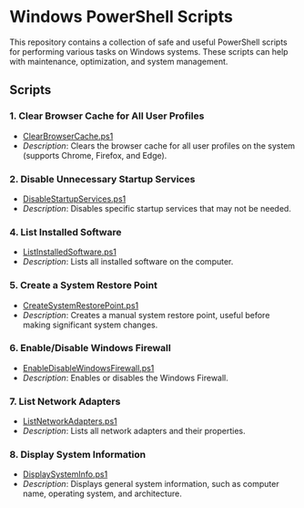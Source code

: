 # Windows PowerShell Scripts

This repository contains a collection of safe and useful PowerShell scripts for performing various tasks on Windows systems. These scripts can help with maintenance, optimization, and system management.

## Scripts

### 1. Clear Browser Cache for All User Profiles

- [ClearBrowserCache.ps1](/Powershell%20Scripts/PowerShell_Scripts/ClearBrowserCache.ps1)
- *Description*: Clears the browser cache for all user profiles on the system (supports Chrome, Firefox, and Edge).

### 2. Disable Unnecessary Startup Services

- [DisableStartupServices.ps1](/Powershell%20Scripts/PowerShell_Scripts/DisableStartupServices.ps1)
- *Description*: Disables specific startup services that may not be needed.

### 4. List Installed Software

- [ListInstalledSoftware.ps1](/Powershell%20Scripts/PowerShell_Scripts//ListInstalledSoftware.ps1)
- *Description*: Lists all installed software on the computer.

### 5. Create a System Restore Point

- [CreateSystemRestorePoint.ps1](/Powershell%20Scripts/PowerShell_Scripts/CreateSystemRestorePoint.ps1)
- *Description*: Creates a manual system restore point, useful before making significant system changes.

### 6. Enable/Disable Windows Firewall

- [EnableDisableWindowsFirewall.ps1](/Powershell%20Scripts/PowerShell_Scripts/EnableDisableWindowsFirewall.ps1)
- *Description*: Enables or disables the Windows Firewall.

### 7. List Network Adapters

- [ListNetworkAdapters.ps1](/Powershell%20Scripts/PowerShell_Scripts/ListNetworkAdapters.ps1)
- *Description*: Lists all network adapters and their properties.

### 8. Display System Information

- [DisplaySystemInfo.ps1](/Powershell%20Scripts/PowerShell_Scripts/DisplaySystemInfo.ps1)
- *Description*: Displays general system information, such as computer name, operating system, and architecture.



